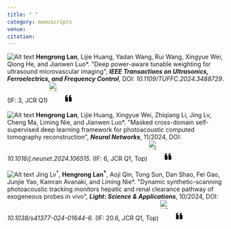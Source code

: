 ```yaml
---
title: " "
category: manuscripts
venue:
citation:
---
```


<img src="../images/journal.png" alt="Alt text" width="20" height="20"> **Hengrong Lan**, Lijie Huang, Yadan Wang, Rui Wang, Xingyue Wei, Qiong
He, and Jianwen Luo\*. "Deep power-aware tunable weighting for ultrasound microvascular imaging", _**IEEE Transactions on Ultrasonics, Ferroelectrics, and Frequency Control**_, DOI: _10.1109/TUFFC.2024.3488729_. (IF: 3, JCR Q1)
<a href="https://ieeexplore.ieee.org/document/10740181" target="_blank">
  <img src="../images/PDF.png" alt="URL" width="20" height="20" style="display: inline-block; margin-right: 10px;"></a>
<a href="https://scholar.googleusercontent.com/scholar.bib?q=info:zyNPHwPB3oUJ:scholar.google.com/&output=citation&scisdr=ClEjJ1d3EOeMh5CJVik:AFWwaeYAAAAAZyePTinTVT_xPCNHM4ooo4weh7o&scisig=AFWwaeYAAAAAZyePTiQOldDOuQbfqI_f5cDgz8s&scisf=4&ct=citation&cd=-1&hl=zh-CN" target="_blank">
<img src="../images/cite.png" alt="Cite" width="20" height="20" style="display: inline-block; margin-right: 10px;"></a>
<br>
<br>
<img src="../images/journal.png" alt="Alt text" width="20" height="20"> **Hengrong Lan**, Lijie Huang, Xingyue Wei, Zhiqiang Li, Jing Lv, Cheng Ma, Liming Nie, and Jianwen Luo\*. "Masked cross-domain self-supervised deep learning framework for photoacoustic computed tomography reconstruction", _**Neural Networks**_, 11/2024, DOI: _10.1016/j.neunet.2024.106515_. (IF: 6, JCR Q1, Top)
<a href="https://www.sciencedirect.com/science/article/pii/S0893608024004398" target="_blank">
  <img src="../images/PDF.png" alt="URL" width="20" height="20" style="display: inline-block; margin-right: 10px;"></a>
<a href="https://scholar.googleusercontent.com/scholar.bib?q=info:tci62ky4c94J:scholar.google.com/&output=citation&scisdr=ClEjJ1d3EOeMh5CWK0c:AFWwaeYAAAAAZyeQM0cU3Rz1prYaJ5RQd3KoQMI&scisig=AFWwaeYAAAAAZyeQMxkx7zQ5ynq5wcI9s0f9Zd0&scisf=4&ct=citation&cd=-1&hl=zh-CN" target="_blank">
<img src="../images/cite.png" alt="Cite" width="20" height="20" style="display: inline-block; margin-right: 10px;"></a>
<br>
<br>
<img src="../images/journal.png" alt="Alt text" width="20" height="20"> Jing Lv<sup>†</sup>, **Hengrong Lan<sup>†</sup>**, Aoji Qin, Tong Sun, Dan Shao, Fei Gao, Junjie Yao, Kamran Avanaki, and Liming Nie\*. "Dynamic synthetic-scanning photoacoustic tracking monitors hepatic and renal clearance pathway of exogeneous probes in vivo", _**Light: Science & Applications**_, 10/2024, DOI: _10.1038/s41377-024-01644-6_. (IF: 20.6, JCR Q1, Top)
<a href="https://www.nature.com/articles/s41377-024-01644-6" target="_blank">
  <img src="../images/PDF.png" alt="URL" width="20" height="20" style="display: inline-block; margin-right: 10px;"></a>
<a href="https://scholar.googleusercontent.com/scholar.bib?q=info:ikEtkhSqFxkJ:scholar.google.com/&output=citation&scisdr=ClEjJ1d3EOeMh5CJy3A:AFWwaeYAAAAAZyeP03Df8nVM1WQPpE24q9SicBs&scisig=AFWwaeYAAAAAZyeP00klWThudyIqfQJrAREXUvU&scisf=4&ct=citation&cd=-1&hl=zh-CN" target="_blank">
<img src="../images/cite.png" alt="Cite" width="20" height="20" style="display: inline-block; margin-right: 10px;"></a>



